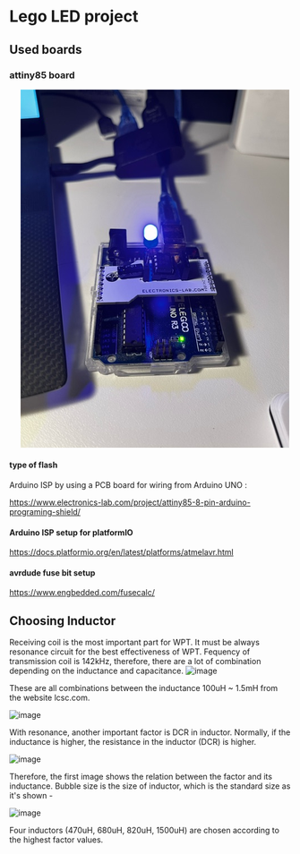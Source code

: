 # Lego LED project

## Used boards 

### attiny85 board

&nbsp;&nbsp;&nbsp;&nbsp;&nbsp;![Alt text](arduino_isp.jpeg)


#### type of flash
Arduino ISP by using a PCB board for wiring from Arduino UNO : 

https://www.electronics-lab.com/project/attiny85-8-pin-arduino-programing-shield/


#### Arduino ISP setup for platformIO
https://docs.platformio.org/en/latest/platforms/atmelavr.html 


#### avrdude fuse bit setup

https://www.engbedded.com/fusecalc/


## Choosing Inductor
Receiving coil is the most important part for WPT. It must be always resonance circuit for the best effectiveness of WPT.
Fequency of transmission coil is 142kHz, therefore, there are a lot of combination depending on the inductance and capacitance.
![image](https://github.com/user-attachments/assets/3431a45d-f5e7-4bc9-bd39-d53788a87f1e)


These are all combinations between the inductance 100uH ~ 1.5mH from the website lcsc.com.

![image](https://github.com/user-attachments/assets/c208222e-8f89-4b37-97d2-d3445d933d10)

With resonance, another important factor is DCR in inductor. 
Normally, if the inductance is higher, the resistance in the inductor (DCR) is higher.

![image](https://github.com/user-attachments/assets/5d1ca951-8a10-4083-8f6c-0666aab376e0)

Therefore, the first image shows the relation between the factor and its inductance.
Bubble size is the size of inductor, which is the standard size as it's shown -

![image](https://github.com/user-attachments/assets/b5966daf-c049-48d6-a9a7-88806e39ad15)

Four inductors (470uH, 680uH, 820uH, 1500uH) are chosen according to the highest factor values.
